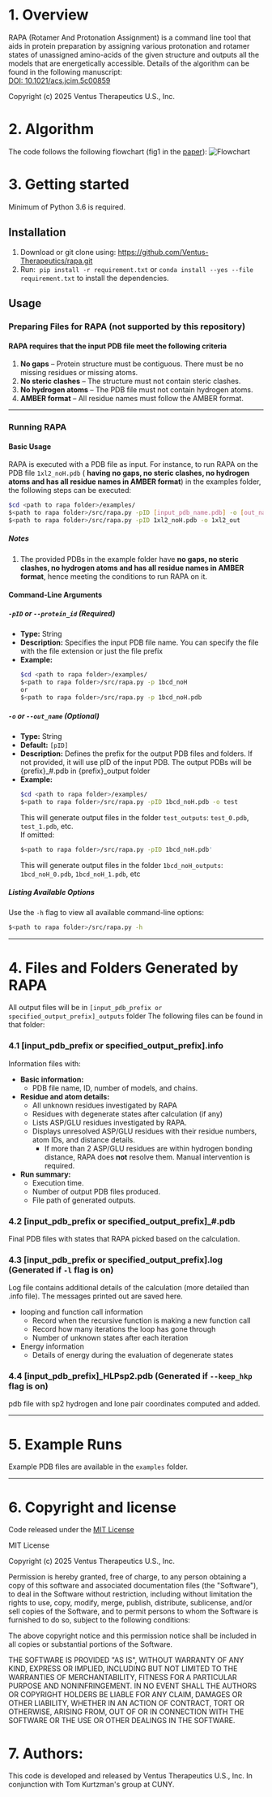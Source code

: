 # 1. Overview
RAPA (Rotamer And Protonation Assignment) is a command line tool that aids in protein preparation by assigning various protonation and rotamer states of unassigned amino-acids of the given structure and outputs all the models that are energetically accessible. Details of the algorithm can be found in the following manuscript:\
[DOI: 10.1021/acs.jcim.5c00859](https://pubs.acs.org/doi/full/10.1021/acs.jcim.5c00859)

Copyright (c) 2025 Ventus Therapeutics U.S., Inc.

# 2. Algorithm
The code follows the following flowchart (fig1 in the [paper](https://pubs.acs.org/doi/full/10.1021/acs.jcim.5c00859)):
![Flowchart](flowchart.png)

# 3. Getting started

Minimum of Python 3.6 is required.

## Installation
1. Download or git clone using: https://github.com/Ventus-Therapeutics/rapa.git
2. Run:  ``` pip install -r requirement.txt ``` or ``` conda install --yes --file requirement.txt ``` to install the dependencies.


## Usage
### Preparing Files for RAPA (not supported by this repository)
#### RAPA requires that the input PDB file meet the following criteria
1. **No gaps** – Protein structure must be contiguous. There must be no missing residues or missing atoms.  
2. **No steric clashes** – The structure must not contain steric clashes.  
3. **No hydrogen atoms** – The PDB file must not contain hydrogen atoms.  
4. **AMBER format** – All residue names must follow the AMBER format.  

---
### Running RAPA  

#### Basic Usage  
RAPA is executed with a PDB file as input. For instance, to run RAPA on the PDB file `1xl2_noH.pdb` ( **having no gaps, no steric clashes, no hydrogen atoms and has all residue names in AMBER format**) in the examples folder, the following steps can be executed:
``` bash
$cd <path to rapa folder>/examples/
$<path to rapa folder>/src/rapa.py -pID [input_pdb_name.pdb] -o [out_name]   
$<path to rapa folder>/src/rapa.py -pID 1xl2_noH.pdb -o 1xl2_out  
```
##### Notes
1. The provided PDBs in the example folder have **no gaps, no steric clashes, no hydrogen atoms and has all residue names in AMBER format**, hence meeting the conditions to run RAPA on it.

#### Command-Line Arguments  

##### `-pID` or `--protein_id` (Required)  
- **Type:** String  
- **Description:** Specifies the input PDB file name. You can specify the file with the file extension or just the file prefix
- **Example:**  
  ```bash 
  $cd <path to rapa folder>/examples/
  $<path to rapa folder>/src/rapa.py -p 1bcd_noH
  or
  $<path to rapa folder>/src/rapa.py -p 1bcd_noH.pdb
  ```

##### `-o` or `--out_name` (Optional)  
- **Type:** String  
- **Default:** `[pID]`  
- **Description:** Defines the prefix for the output PDB files and folders. If not provided, it will use pID of the input PDB. The output PDBs will be {prefix}_#.pdb in {prefix}_output folder
- **Example:**  
  ```bash  
  $cd <path to rapa folder>/examples/
  $<path to rapa folder>/src/rapa.py -pID 1bcd_noH.pdb -o test 
  ```  
  This will generate output files in the folder `test_outputs`: `test_0.pdb`, `test_1.pdb`, etc.  
  If omitted: 
  ```bash  
  $<path to rapa folder>/src/rapa.py -pID 1bcd_noH.pdb'  
  ```
  This will generate output files in the folder `1bcd_noH_outputs`: `1bcd_noH_0.pdb`, `1bcd_noH_1.pdb`, etc
  

##### Listing Available Options  
Use the `-h` flag to view all available command-line options:  
```bash  
$<path to rapa folder>/src/rapa.py -h  
```

---
# 4. Files and Folders Generated by RAPA  
All output files will be in `[input_pdb_prefix or specified_output_prefix]_outputs` folder
The following files can be found in that folder:

### 4.1 [input_pdb_prefix or specified_output_prefix].info
Information files with:  
- **Basic information:**  
  - PDB file name, ID, number of models, and chains.  
- **Residue and atom details:**
  - All unknown residues investigated by RAPA
  - Residues with degenerate states after calculation (if any)
  - Lists ASP/GLU residues investigated by RAPA.  
  - Displays unresolved ASP/GLU residues with their residue numbers, atom IDs, and distance details.  
      - If more than 2 ASP/GLU residues are within hydrogen bonding distance, RAPA does **not** resolve them. Manual intervention is required.  
- **Run summary:**  
  - Execution time.  
  - Number of output PDB files produced.  
  - File path of generated outputs.  

### 4.2 [input_pdb_prefix or specified_output_prefix]_#.pdb   
Final PDB files with states that RAPA picked based on the calculation.
### 4.3 [input_pdb_prefix or specified_output_prefix].log (Generated if `-l` flag is on)
Log file contains additional details of the calculation (more detailed than .info file). The messages printed out are saved here.
- looping and function call information
  -  Record when the recursive function is making a new function call
  -  Record how many iterations the loop has gone through
  -  Number of unknown states after each iteration
- Energy information
  - Details of energy during the evaluation of degenerate states

### 4.4 [input_pdb_prefix]_HLPsp2.pdb  (Generated if `--keep_hkp` flag is on)
pdb file with sp2 hydrogen and lone pair coordinates computed and added.  


---
# 5. Example Runs  
Example PDB files are available in the `examples` folder.

---
# 6. Copyright and license
Code released under the [MIT License](https://github.com/Ventus-Therapeutics/rapa/blob/main/LICENSE)


MIT License
 

Copyright (c) 2025 Ventus Therapeutics U.S., Inc.

Permission is hereby granted, free of charge, to any person obtaining a copy
of this software and associated documentation files (the "Software"), to deal
in the Software without restriction, including without limitation the rights
to use, copy, modify, merge, publish, distribute, sublicense, and/or sell
copies of the Software, and to permit persons to whom the Software is
furnished to do so, subject to the following conditions:

 

The above copyright notice and this permission notice shall be included in all
copies or substantial portions of the Software.

 

THE SOFTWARE IS PROVIDED "AS IS", WITHOUT WARRANTY OF ANY KIND, EXPRESS OR
IMPLIED, INCLUDING BUT NOT LIMITED TO THE WARRANTIES OF MERCHANTABILITY,
FITNESS FOR A PARTICULAR PURPOSE AND NONINFRINGEMENT. IN NO EVENT SHALL THE
AUTHORS OR COPYRIGHT HOLDERS BE LIABLE FOR ANY CLAIM, DAMAGES OR OTHER
LIABILITY, WHETHER IN AN ACTION OF CONTRACT, TORT OR OTHERWISE, ARISING FROM,
OUT OF OR IN CONNECTION WITH THE SOFTWARE OR THE USE OR OTHER DEALINGS IN THE
SOFTWARE.


# 7. Authors:
This code is developed and released by Ventus Therapeutics U.S., Inc.
In conjunction with Tom Kurtzman's group at CUNY.
